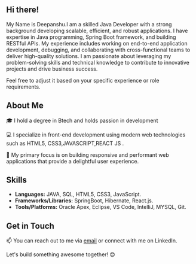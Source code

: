 ## Hi there!

My Name is Deepanshu.I am a skilled Java Developer with a strong background developing scalable, efficient, and robust applications. I have expertise in Java programming, Spring Boot framework, and building RESTful APIs. My experience includes working on end-to-end application development, debugging, and collaborating with cross-functional teams to deliver high-quality solutions. I am passionate about leveraging my problem-solving skills and technical knowledge to contribute to innovative projects and drive business success.

Feel free to adjust it based on your specific experience or role requirements.

## About Me

🎓 I hold a degree in Btech and holds passion in development

💻 I specialize in front-end development using modern web technologies such as HTML5, CSS3,JAVASCRIPT,REACT JS .


🚀 My primary focus is on building responsive and performant web applications that provide a delightful user experience.

## Skills
- **Languages:** JAVA, SQL, HTML5, CSS3, JavaScript.
- **Frameworks/Libraries:** SpringBoot, Hibernate, React.js.
- **Tools/Platforms:** Oracle Apex, Eclipse, VS Code, IntelliJ, MYSQL, Git. 
  

## Get in Touch
📫 You can reach out to me via [email](mailto:deepanshutandewal@gmail.com) or connect with me on LinkedIn.

Let's build something awesome together! 😊
